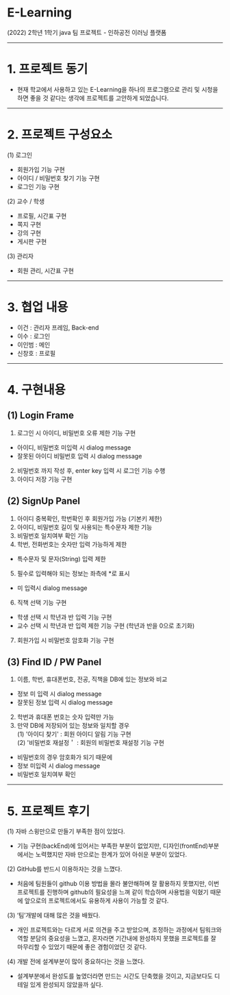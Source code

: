 # E-Learning
(2022) 2학년 1학기 java 팀 프로젝트 - 인하공전 이러닝 플랫폼  
___
# 1. 프로젝트 동기
- 현재 학교에서 사용하고 있는 E-Learning을 하나의 프로그램으로 관리 및 시청을 하면 좋을 것 같다는 생각에 프로젝트를 고안하게 되었습니다.  
___
# 2. 프로젝트 구성요소  
(1) 로그인  
- 회원가입 기능 구현
- 아이디 / 비밀번호 찾기 기능 구현
- 로그인 기능 구현  

(2) 교수 / 학생
- 프로필, 시간표 구현
- 쪽지 구현
- 강의 구현
- 게시판 구현  

(3) 관리자
-  회원 관리, 시간표 구현  
___
# 3. 협업 내용  
- 이건 : 관리자 프레임, Back-end
- 이수 : 로그인
- 이인범 : 메인
- 신창호 : 프로필

___
# 4. 구현내용  
## (1) Login Frame  
1. 로그인 시 아이디, 비밀번호 오류 제한 기능 구현
- 아이디, 비밀번호 미입력 시 dialog message
- 잘못된 아이디 비밀번호 입력 시 dialog message  

2. 비밀번호 까지 작성 후, enter key 입력 시 로그인 기능 수행
3. 아이디 저장 기능 구현

## (2) SignUp Panel  
1. 아이디 중복확인, 학번확인 후 회원가입 가능 (기본키 제한)  
2. 아이디, 비밀번호 길이 및 사용되는 특수문자 제한 기능  
3. 비밀번호 일치여부 확인 기능  
4. 학번, 전화번호는 숫자만 입력 가능하게 제한
- 특수문자 및 문자(String) 입력 제한
5. 필수로 입력해야 되는 정보는 좌측에 *로 표시
- 미 입력시 dialog message
6. 직책 선택 기능 구현
- 학생 선택 시 학년과 반 입력 기능 구현
- 교수 선택 시 학년과 반 입력 제한 기능 구현 (학년과 반을 0으로 초기화)
7. 회원가입 시 비밀번호 암호화 기능 구현  

## (3) Find ID / PW Panel  
1. 이름, 학번, 휴대폰번호, 전공, 직책을 DB에 있는 정보와 비교
- 정보 미 입력 시 dialog message
- 잘못된 정보 입력 시 dialog message  

2. 학번과 휴대폰 번호는 숫자 입력만 가능
3. 만약 DB에 저장되어 있는 정보와 일치할 경우   
(1) '아이디 찾기' : 회원 아이디 알림 기능 구현  
(2) '비밀번호 재설정＇ : 회원의 비밀번호 재설정 기능 구현
- 비밀번호의 경우 암호화가 되기 때문에 
- 정보 미입력 시 dialog message
- 비밀번호 일치여부 확인
___
# 5. 프로젝트 후기  
(1) 자바 스윙만으로 만들기 부족한 점이 있었다.  
- 기능 구현(backEnd)에 있어서는 부족한 부분이 없었지만, 디자인(frontEnd)부분에서는 노력했지만 자바 만으로는 한계가 있어 아쉬운 부분이 있었다.  

(2) GitHub를 반드시 이용하자는 것을 느꼈다. 
- 처음에 팀원들이 github 이용 방법을 몰라 불안해하며 잘 활용하지 못했지만, 이번 프로젝트를 진행하며 github의 필요성을 느껴 같이 학습하며 사용법을 익혔기 때문에 앞으로의 프로젝트에서도 유용하게 사용이 가능할 것 같다.  

(3) ‘팀’개발에 대해 많은 것을 배웠다. 
- 개인 프로젝트와는 다르게 서로 의견을 주고 받았으며, 조정하는 과정에서 팀워크와 역할 분담의 중요성을 느꼈고, 혼자라면 기간내에 완성하지 못했을 프로젝트를 잘 마무리할 수 있었기 때문에 좋은 경험이었던 것 같다.  

(4) 개발 전에 설계부분이 많이 중요하다는 것을 느꼈다.
- 설계부분에서 완성도를 높였더라면 만드는 시간도 단축했을 것이고, 지금보다도 디테일 있게 완성되지 않았을까 싶다.

